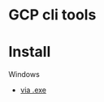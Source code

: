 # GCP cli tools

# Install
Windows
- [via .exe](https://dl.google.com/dl/cloudsdk/channels/rapid/GoogleCloudSDKInstaller.exe)
